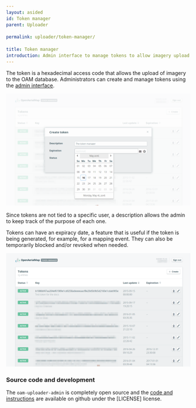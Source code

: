 ```yaml
---
layout: asided
id: Token manager
parent: Uploader

permalink: uploader/token-manager/

title: Token manager
introduction: Admin interface to manage tokens to allow imagery upload
---
```

The token is a hexadecimal access code that allows the upload of imagery to the OAM database.
Administrators can create and manage tokens using the [admin interface](https://admin.openaerialmap.org).

![](/assets/graphics/content/uploader/token-create.png)

Since tokens are not tied to a specific user, a description allows the admin to keep track of the purpose of each one.

Tokens can have an expiracy date, a feature that is useful if the token is being generated, for example, for a mapping event. They can also be temporarily blocked and/or revoked when needed.

![](/assets/graphics/content/uploader/token-manager.png)

### Source code and development
The `oam-uploader-admin` is completely open source and the [code and instructions](https://github.com/hotosm/oam-uploader-admin) are available on github under the [LICENSE] license.
